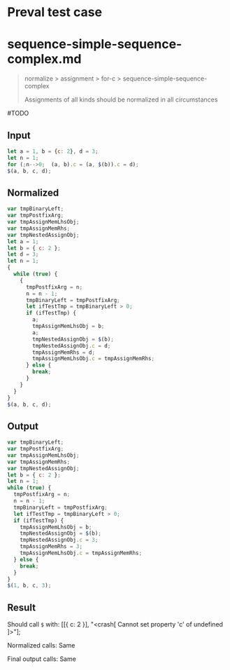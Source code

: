 # Preval test case

# sequence-simple-sequence-complex.md

> normalize > assignment > for-c > sequence-simple-sequence-complex
>
> Assignments of all kinds should be normalized in all circumstances

#TODO

## Input

`````js filename=intro
let a = 1, b = {c: 2}, d = 3;
let n = 1;
for (;n-->0;  (a, b).c = (a, $(b)).c = d);
$(a, b, c, d);
`````

## Normalized

`````js filename=intro
var tmpBinaryLeft;
var tmpPostfixArg;
var tmpAssignMemLhsObj;
var tmpAssignMemRhs;
var tmpNestedAssignObj;
let a = 1;
let b = { c: 2 };
let d = 3;
let n = 1;
{
  while (true) {
    {
      tmpPostfixArg = n;
      n = n - 1;
      tmpBinaryLeft = tmpPostfixArg;
      let ifTestTmp = tmpBinaryLeft > 0;
      if (ifTestTmp) {
        a;
        tmpAssignMemLhsObj = b;
        a;
        tmpNestedAssignObj = $(b);
        tmpNestedAssignObj.c = d;
        tmpAssignMemRhs = d;
        tmpAssignMemLhsObj.c = tmpAssignMemRhs;
      } else {
        break;
      }
    }
  }
}
$(a, b, c, d);
`````

## Output

`````js filename=intro
var tmpBinaryLeft;
var tmpPostfixArg;
var tmpAssignMemLhsObj;
var tmpAssignMemRhs;
var tmpNestedAssignObj;
let b = { c: 2 };
let n = 1;
while (true) {
  tmpPostfixArg = n;
  n = n - 1;
  tmpBinaryLeft = tmpPostfixArg;
  let ifTestTmp = tmpBinaryLeft > 0;
  if (ifTestTmp) {
    tmpAssignMemLhsObj = b;
    tmpNestedAssignObj = $(b);
    tmpNestedAssignObj.c = 3;
    tmpAssignMemRhs = 3;
    tmpAssignMemLhsObj.c = tmpAssignMemRhs;
  } else {
    break;
  }
}
$(1, b, c, 3);
`````

## Result

Should call `$` with:
[[{ c: 2 }], "<crash[ Cannot set property 'c' of undefined ]>"];

Normalized calls: Same

Final output calls: Same
